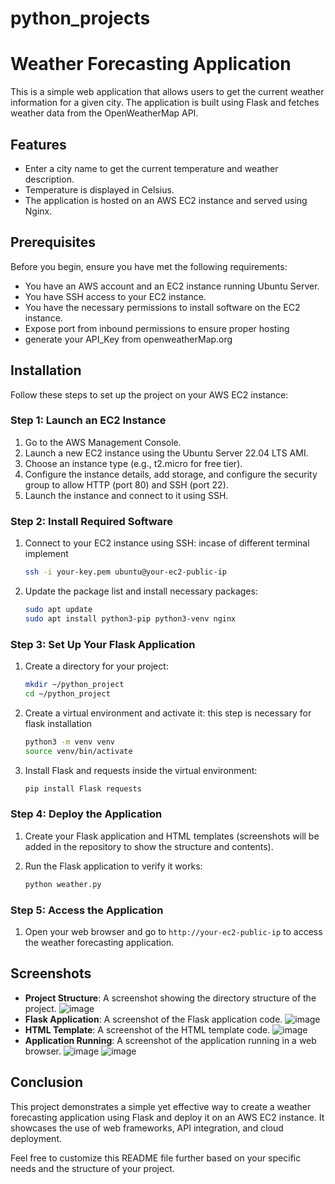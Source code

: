 # python_projects

# Weather Forecasting Application

This is a simple web application that allows users to get the current weather information for a given city. The application is built using Flask and fetches weather data from the OpenWeatherMap API.

## Features

- Enter a city name to get the current temperature and weather description.
- Temperature is displayed in Celsius.
- The application is hosted on an AWS EC2 instance and served using Nginx.

## Prerequisites

Before you begin, ensure you have met the following requirements:

- You have an AWS account and an EC2 instance running Ubuntu Server.
- You have SSH access to your EC2 instance.
- You have the necessary permissions to install software on the EC2 instance.
- Expose port from inbound permissions to ensure proper hosting
- generate your API_Key from openweatherMap.org

## Installation

Follow these steps to set up the project on your AWS EC2 instance:

### Step 1: Launch an EC2 Instance

1. Go to the AWS Management Console.
2. Launch a new EC2 instance using the Ubuntu Server 22.04 LTS AMI.
3. Choose an instance type (e.g., t2.micro for free tier).
4. Configure the instance details, add storage, and configure the security group to allow HTTP (port 80) and SSH (port 22).
5. Launch the instance and connect to it using SSH.

### Step 2: Install Required Software

1. Connect to your EC2 instance using SSH:
    incase of different terminal implement
    ```bash
    ssh -i your-key.pem ubuntu@your-ec2-public-ip
    ```

2. Update the package list and install necessary packages:

    ```bash
    sudo apt update
    sudo apt install python3-pip python3-venv nginx
    ```

### Step 3: Set Up Your Flask Application

1. Create a directory for your project:

    ```bash
    mkdir ~/python_project
    cd ~/python_project
    ```

2. Create a virtual environment and activate it:
    this step is necessary for flask installation

    ```bash
    python3 -m venv venv
    source venv/bin/activate
    ```

3. Install Flask and requests inside the virtual environment:

    ```bash
    pip install Flask requests
    ```

### Step 4: Deploy the Application

1. Create your Flask application and HTML templates (screenshots will be added in the repository to show the structure and contents).
2. Run the Flask application to verify it works:

    ```bash
    python weather.py
    ```
### Step 5: Access the Application

1. Open your web browser and go to `http://your-ec2-public-ip` to access the weather forecasting application.

## Screenshots

- **Project Structure**: A screenshot showing the directory structure of the project.
![image](https://github.com/user-attachments/assets/ff6a590d-dd65-4806-9a4e-3232be1a6b63)
- **Flask Application**: A screenshot of the Flask application code.
![image](https://github.com/user-attachments/assets/e3307a51-4317-4573-bcda-96c7145863af)
- **HTML Template**: A screenshot of the HTML template code.
![image](https://github.com/user-attachments/assets/23292e4f-e7ba-40c2-9a35-6843100bb8f0)
- **Application Running**: A screenshot of the application running in a web browser.
![image](https://github.com/user-attachments/assets/2148ddf0-cba4-4240-b3ba-f7404e734211)
![image](https://github.com/user-attachments/assets/442ad6d4-2b5b-46af-8fd8-8fabf4c3dffa)


## Conclusion

This project demonstrates a simple yet effective way to create a weather forecasting application using Flask and deploy it on an AWS EC2 instance. It showcases the use of web frameworks, API integration, and cloud deployment.

Feel free to customize this README file further based on your specific needs and the structure of your project.
